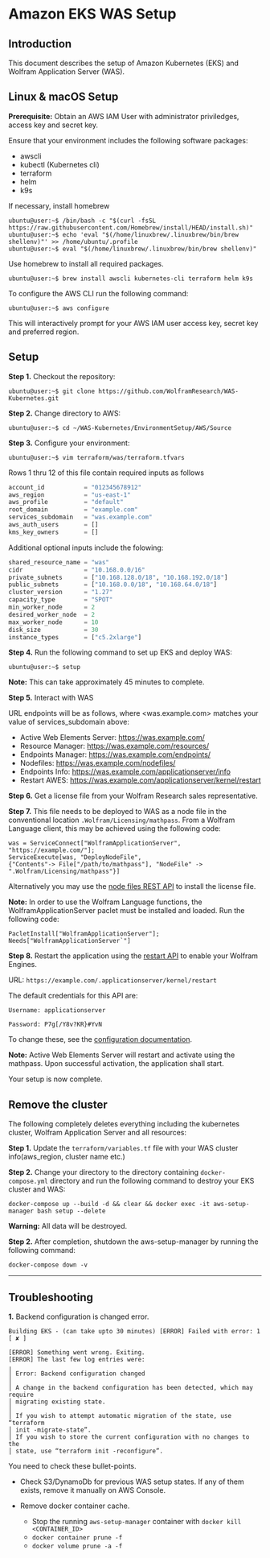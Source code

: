 # Amazon EKS WAS Setup

## Introduction

This document describes the setup of Amazon Kubernetes (EKS) and Wolfram Application Server (WAS).

## Linux & macOS Setup

**Prerequisite:** Obtain an AWS IAM User with administrator priviledges, access key and secret key.

Ensure that your environment includes the following software packages:

* awscli
* kubectl (Kubernetes cli)
* terraform
* helm
* k9s

If necessary, install homebrew

```console
ubuntu@user:~$ /bin/bash -c "$(curl -fsSL https://raw.githubusercontent.com/Homebrew/install/HEAD/install.sh)"
ubuntu@user:~$ echo 'eval "$(/home/linuxbrew/.linuxbrew/bin/brew shellenv)"' >> /home/ubuntu/.profile
ubuntu@user:~$ eval "$(/home/linuxbrew/.linuxbrew/bin/brew shellenv)"
```

Use homebrew to install all required packages.

```console
ubuntu@user:~$ brew install awscli kubernetes-cli terraform helm k9s
```

To configure the AWS CLI run the following command:

```console
ubuntu@user:~$ aws configure
```

This will interactively prompt for your AWS IAM user access key, secret key and preferred region.

## Setup

**Step 1.** Checkout the repository:

```console
ubuntu@user:~$ git clone https://github.com/WolframResearch/WAS-Kubernetes.git
```

**Step 2.** Change directory to AWS:

```console
ubuntu@user:~$ cd ~/WAS-Kubernetes/EnvironmentSetup/AWS/Source
```

**Step 3.** Configure your environment:

```console
ubuntu@user:~$ vim terraform/was/terraform.tfvars
```

Rows 1 thru 12 of this file contain required inputs as follows

```terraform
account_id           = "012345678912"
aws_region           = "us-east-1"
aws_profile          = "default"
root_domain          = "example.com"
services_subdomain   = "was.example.com"
aws_auth_users       = []
kms_key_owners       = []
```

Additional optional inputs include the folowing:

```terraform
shared_resource_name = "was"
cidr                 = "10.168.0.0/16"
private_subnets      = ["10.168.128.0/18", "10.168.192.0/18"]
public_subnets       = ["10.168.0.0/18", "10.168.64.0/18"]
cluster_version      = "1.27"
capacity_type        = "SPOT"
min_worker_node      = 2
desired_worker_node  = 2
max_worker_node      = 10
disk_size            = 30
instance_types       = ["c5.2xlarge"]
```

**Step 4.** Run the following command to set up EKS and deploy WAS:

```console
ubuntu@user:~$ setup
```

**Note:** This can take approximately 45 minutes to complete.

**Step 5.** Interact with WAS

URL endpoints will be as follows, where <was.example.com> matches your value of services_subdomain above:

* Active Web Elements Server: https://was.example.com/
* Resource Manager: https://was.example.com/resources/
* Endpoints Manager: https://was.example.com/endpoints/
* Nodefiles: https://was.example.com/nodefiles/
* Endpoints Info: https://was.example.com/applicationserver/info
* Restart AWES: https://was.example.com/applicationserver/kernel/restart

**Step 6.** Get a license file from your Wolfram Research sales representative.

**Step 7.** This file needs to be deployed to WAS as a node file in the conventional location `.Wolfram/Licensing/mathpass`. From a Wolfram Language client, this may be achieved using the following code: 

    was = ServiceConnect["WolframApplicationServer", "https://example.com/"];
    ServiceExecute[was, "DeployNodeFile",
    {"Contents"-> File["/path/to/mathpass"], "NodeFile" -> ".Wolfram/Licensing/mathpass"}]


Alternatively you may use the [node files REST API](../../Documentation/API/NodeFilesManager.md) to install the license file.

**Note:** In order to use the Wolfram Language functions, the WolframApplicationServer paclet must be installed and loaded. Run the following code:

    PacletInstall["WolframApplicationServer"];
    Needs["WolframApplicationServer`"]

**Step 8.** Restart the application using the [restart API](../../Documentation/API/Utilities.md) to enable your Wolfram Engines.

URL: `https://example.com/.applicationserver/kernel/restart`
	
The default credentials for this API are: 
	
	Username: applicationserver
	
	Password: P7g[/Y8v?KR}#YvN


To change these, see the [configuration documentation](../../Configuration.md).

**Note:** Active Web Elements Server will restart and activate using the mathpass. Upon successful activation, the application shall start. 

Your setup is now complete.


## Remove the cluster

The following completely deletes everything including the kubernetes cluster, Wolfram Application Server and all resources:

**Step 1.** Update the `terraform/variables.tf` file with your WAS cluster info(aws_region, cluster name etc.)

**Step 2.** Change your directory to the directory containing `docker-compose.yml` directory and run the following command to destroy your EKS cluster and WAS:

	docker-compose up --build -d && clear && docker exec -it aws-setup-manager bash setup --delete

**Warning:** All data will be destroyed.

**Step 2.** After completion, shutdown the aws-setup-manager by running the following command:

	docker-compose down	-v

---

## Troubleshooting

**1.** Backend configuration is changed error.
```
Building EKS - (can take upto 30 minutes) [ERROR] Failed with error: 1
[ ✘ ]

[ERROR] Something went wrong. Exiting.
[ERROR] The last few log entries were:
╷
│ Error: Backend configuration changed
│
│ A change in the backend configuration has been detected, which may require
│ migrating existing state.
│
│ If you wish to attempt automatic migration of the state, use “terraform
│ init -migrate-state”.
│ If you wish to store the current configuration with no changes to the
│ state, use “terraform init -reconfigure”.
```

You need to check these bullet-points.

* Check S3/DynamoDb for previous WAS setup states. If any of them exists, remove it manually on AWS Console.

  

* Remove docker container cache.

  * Stop the running `aws-setup-manager` container with `docker kill <CONTAINER_ID>`
  * `docker container prune -f`
  * `docker volume prune -a -f`
